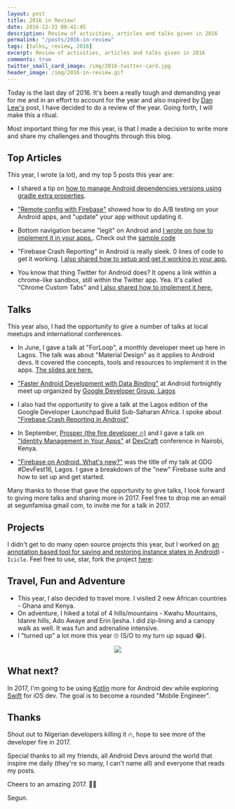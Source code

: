 ```yaml
---
layout: post
title: 2016 in Review!
date: 2016-12-31 08:42:45
description: Review of activities, articles and talks given in 2016
permalink: "/posts/2016-in-review"
tags: [talks, review, 2016]
excerpt: Review of activities, articles and talks given in 2016
comments: true
twitter_small_card_image: /img/2016-twitter-card.jpg
header_image: /img/2016-in-review.gif
---
```


Today is the last day of 2016. It's been a really tough and demanding year for me and in an effort to account for the year and also inspired by [Dan Lew's](http://blog.danlew.net/2016/12/31/year-in-review-2016/) post, I have decided to do a review of the year. Going forth, I will make this a ritual.

Most important thing for me this year, is that I made a decision to write more and share my challenges and thoughts through this blog.

## Top Articles
This year, I wrote (a lot), and my top 5 posts this year are:

  * I shared a tip on [how to manage Android dependencies versions using gradle extra properties](/posts/android-gradle-extra-properties).

  * ["Remote config with Firebase"](/posts/firebase-remote-config) showed how to do A/B testing on your Android apps, and "update" your app without updating it.

  * Bottom navigation became "legit" on Android and [I wrote on how to implement it in your apps.](/posts/bottom-navigation-view-android). Check out the [sample code](https://github.com/segunfamisa/bottom-navigation-demo)

  * "Firebase Crash Reporting" in Android is really sleek. 0 lines of code to get it working. [I also shared how to setup and get it working in your app.](/posts/firebase-crash-reporting)

  * You know that thing Twitter for Android does? It opens a link within a chrome-like sandbox, still within the Twitter app. Yea. It's called "Chrome Custom Tabs" and [I also shared how to implement it here.](/posts/chrome-custom-tabs)

## Talks
This year also, I had the opportunity to give a number of talks at local meetups and international conferences.

  * In June, I gave a talk at "ForLoop", a monthly developer meet up here in Lagos. The talk was about "Material Design" as it applies to Android devs. It covered the concepts, tools and resources to implement it in the apps. [The slides are here.](https://speakerdeck.com/segunfamisa/material-design)

  * ["Faster Android Development with Data Binding"](https://speakerdeck.com/segunfamisa/faster-android-development-with-data-binding) at Android fortnightly meet up organized by [Google Developer Group, Lagos](https://twitter.com/gtuglagos)

  * I also had the opportunity to give a talk at the Lagos edition of the Google Developer Launchpad Build Sub-Saharan Africa. I spoke about ["Firebase Crash Reporting in Android"](https://speakerdeck.com/segunfamisa/firebase-crash-reporting-in-android)

  * In September, [Prosper (the fire developer 🔥)](https://twitter.com/unicodeveloper) and I gave a talk on ["Identity Management in Your Apps"](https://speakerdeck.com/segunfamisa/identity-management-in-your-apps) at [DevCraft](http://dev-craft.co.ke/) conference in Nairobi, Kenya.

  * ["Firebase on Android. What's new?"](https://speakerdeck.com/segunfamisa/firebase-on-android-whats-new) was the title of my talk at GDG #DevFest16, Lagos. I gave a breakdown of the "new" Firebase suite and how to set up and get started.

Many thanks to those that gave the opportunity to give talks, I look forward to giving more talks and sharing more in 2017. Feel free to drop me an email at segunfamisa <at> gmail <dot> com, to invite me for a talk in 2017.

## Projects

I didn't get to do many open source projects this year, but I worked on [an annotation based tool for saving and restoring instance states in Android](https://github.com/segunfamisa/icicle)) - `Icicle`. Feel free to use, star, fork the project [here](https://github.com/segunfamisa/icicle):


## Travel, Fun and Adventure

  * This year, I also decided to travel more. I visited 2 new African countries - Ghana and Kenya.
  * On adventure, I hiked a total of 4 hills/mountains - Kwahu Mountains, Idanre hills, Ado Awaye and Erin Ijesha. I did zip-lining and a canopy walk as well. It was fun and adrenaline intensive.
  * I "turned up" a lot more this year 🙄 (S/O to my turn up squad 😂).

  <p align="center">
  	<img src="https://i.imgur.com/9kIl7jM.jpg">
  </p>

## What next?

In 2017, I'm going to be using [Kotlin](https://kotlinlang.org) more for Android dev while exploring [Swift](https://developer.apple.com/swift/) for iOS dev. The goal is to become a rounded "Mobile Engineer".

## Thanks
Shout out to Nigerian developers killing it 🔥, hope to see more of the developer fire in 2017.

Special thanks to all my friends, all Android Devs around the world that inspire me daily (they're so many, I can't name all) and everyone that reads my posts.

Cheers to an amazing 2017. 🎉🍻

Segun.
